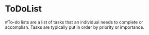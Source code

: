 # ToDoList
#To-do lists are a list of tasks that an individual needs to complete or accomplish. Tasks are typically put in order by priority or importance.
